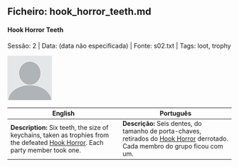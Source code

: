 ## Ficheiro: hook_horror_teeth.md

#### Hook Horror Teeth

Sessão: 2 | Data: (data não especificada) | Fonte: s02.txt | Tags: loot, trophy

![Hook Horror Teeth](blank.png)

| English | Português |
|---------|-----------|
| **Description:** Six teeth, the size of keychains, taken as trophies from the defeated [Hook Horror](hook_horror.md). Each party member took one. | **Descrição:** Seis dentes, do tamanho de porta-chaves, retirados do [Hook Horror](hook_horror.md) derrotado. Cada membro do grupo ficou com um. |


























